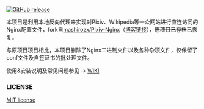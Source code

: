 ﻿[![GitHub release](https://img.shields.io/github/release/ShioMile/Pixiv-Nginx.svg?style=flat-square)](https://github.com/ShioMile/Pixiv-Nginx/releases/latest)

本项目是利用本地反向代理来实现对Pixiv、Wikipedia等一众网站进行直连访问的Nginx配置文件，fork自[mashirozx/Pixiv-Nginx](https://github.com/mashirozx/Pixiv-Nginx)（[博客链接](https://2heng.xin/2017/09/19/pixiv/)），<s>原项目已存档</s>已恢复。

与原项目项目相比，本项目删除了Nginx二进制文件以及各种杂项文件，仅保留了conf文件及自签证书的批处理文件。

使用&安装说明及常见问题参见 → [WIKI](https://github.com/ShioMile/Pixiv-Nginx/wiki)

### LICENSE

[MIT license](https://raw.githubusercontent.com/ShioMile/Pixiv-Nginx/master/LICENSE)
